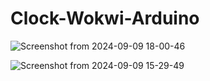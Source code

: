 # Clock-Wokwi-Arduino

![Screenshot from 2024-09-09 18-00-46](https://github.com/user-attachments/assets/c58cdff1-3fe1-41b2-8949-2581eaf81e0b)


![Screenshot from 2024-09-09 15-29-49](https://github.com/user-attachments/assets/f261833b-db37-4a6b-9e8e-672d6dc7b137)
